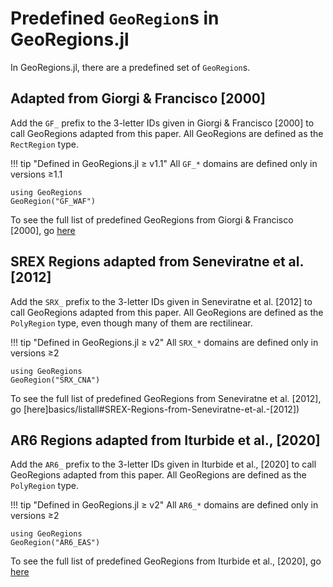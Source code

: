 # Predefined `GeoRegion`s in GeoRegions.jl

In GeoRegions.jl, there are a predefined set of `GeoRegion`s.

## Adapted from Giorgi & Francisco [2000]

Add the `GF_` prefix to the 3-letter IDs given in Giorgi & Francisco [2000] to call GeoRegions adapted from this paper.  All GeoRegions are defined as the `RectRegion` type.

!!! tip "Defined in GeoRegions.jl ≥ v1.1"
    All `GF_*` domains are defined only in versions ≥1.1

```@example readpredefined
using GeoRegions
GeoRegion("GF_WAF")
```

To see the full list of predefined GeoRegions from Giorgi & Francisco [2000], go [here](/basics/listall#Giorgi-and-Francisco-[2000])

## SREX Regions adapted from Seneviratne et al. [2012]

Add the `SRX_` prefix to the 3-letter IDs given in Seneviratne et al. [2012] to call GeoRegions adapted from this paper.  All GeoRegions are defined as the `PolyRegion` type, even though many of them are rectilinear.

!!! tip "Defined in GeoRegions.jl ≥ v2"
    All `SRX_*` domains are defined only in versions ≥2

```@example readpredefined
using GeoRegions
GeoRegion("SRX_CNA")
```

To see the full list of predefined GeoRegions from Seneviratne et al. [2012], go [here]basics/listall#SREX-Regions-from-Seneviratne-et-al.-[2012])

## AR6 Regions adapted from Iturbide et al., [2020]

Add the `AR6_` prefix to the 3-letter IDs given in Iturbide et al., [2020] to call GeoRegions adapted from this paper.  All GeoRegions are defined as the `PolyRegion` type.

!!! tip "Defined in GeoRegions.jl ≥ v2"
    All `AR6_*` domains are defined only in versions ≥2

```@example readpredefined
using GeoRegions
GeoRegion("AR6_EAS")
```

To see the full list of predefined GeoRegions from Iturbide et al., [2020], go [here](/basics/listall#IPCC-AR6-Regions-from-Iturbide-et-al.,-[2020])